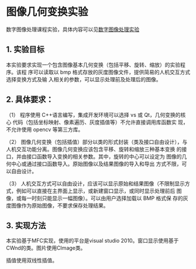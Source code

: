 # 图像几何变换实验 

数字图像处理课程实验，具体内容可以见[数字图像处理实验](https://coding-famer.github.io/blog/2021/11/12/%E6%95%B0%E5%AD%97%E5%9B%BE%E5%83%8F%E5%A4%84%E7%90%86%E5%AE%9E%E9%AA%8C%E2%80%94%E2%80%94%E5%87%A0%E4%BD%95%E5%8F%98%E6%8D%A2/)

## 1. 实验目标 

本实验要求实现一个包含图像基本几何变换（包括平移、旋转、缩放）的实验程序。该程 序可以读取以 bmp 格式存放的灰度图像文件，提供简易的人机交互方式选择变换方式及输 入相关的参数，可以显示处理前及处理后的图像。 

## 2. 具体要求： 

（1） 程序使用 C++语言编写，集成开发环境可以选择 vs 或 Qt，几何变换的核心 代码（包括坐标映射、像素遍历、灰度插值等）不允许直接调用库函数实 现，不允许使用 opencv 等第三方库。 

（2） 图像几何变换（包括插值）部分以类的形式封装（类及接口自由设计），与 人机交互功能分离。图像几何变换应该包含平移、旋转和缩放三种基本变换 的接口，并由接口函数导入变换的相关参数。其中，旋转的中心可以设定为 图像的几何中心或通过接口函数导入。原始图像以及结果图像的导入和导出 方式不限，可以自由设计。 

（3） 人机交互方式可以自由设计，应该可以显示原始和结果图像（不限制显示方 式，例如可以直接在主界面上显示，或新建窗口显示，或同时显示处理前后 图像，或每一时刻只能显示一幅图像）。可以由用户选择加载以 BMP 格式保 存的灰度图像作为原始图像，不要求保存处理结果。

## 3. 实现方法

本实验基于MFC实现，使用的平台是visual studio 2010。窗口显示使用基于CWnd的类。图片使用CImage类。

插值使用双线性插值。